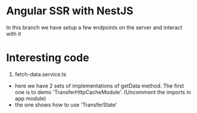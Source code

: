 # Angular SSR with NestJS

In this branch we have setup a few endpoints on the server and interact with it

# Interesting code
1. fetch-data.service.ts  
* here we have 2 sets of implementations of getData method. The first one is to demo 'TransferHttpCacheModule'. (Uncomment the imports in app module)  
* the one shows how to use 'TransferState'  




